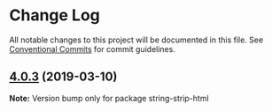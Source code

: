 # Change Log

All notable changes to this project will be documented in this file.
See [Conventional Commits](https://conventionalcommits.org) for commit guidelines.

## [4.0.3](https://gitlab.com/codsen/codsen/compare/string-strip-html@4.0.1...string-strip-html@4.0.3) (2019-03-10)

**Note:** Version bump only for package string-strip-html
